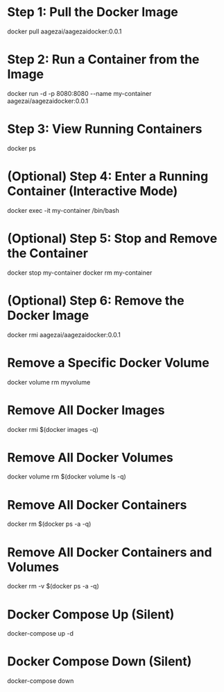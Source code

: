 # Step 1: Pull the Docker Image
docker pull aagezai/aagezaidocker:0.0.1

# Step 2: Run a Container from the Image
docker run -d -p 8080:8080 --name my-container aagezai/aagezaidocker:0.0.1

# Step 3: View Running Containers
docker ps

# (Optional) Step 4: Enter a Running Container (Interactive Mode)
docker exec -it my-container /bin/bash

# (Optional) Step 5: Stop and Remove the Container
docker stop my-container
docker rm my-container

# (Optional) Step 6: Remove the Docker Image
docker rmi aagezai/aagezaidocker:0.0.1

# Remove a Specific Docker Volume
docker volume rm myvolume

# Remove All Docker Images
docker rmi $(docker images -q)

# Remove All Docker Volumes
docker volume rm $(docker volume ls -q)

# Remove All Docker Containers
docker rm $(docker ps -a -q)

# Remove All Docker Containers and Volumes
docker rm -v $(docker ps -a -q)

# Docker Compose Up (Silent)
docker-compose up -d

# Docker Compose Down (Silent)
docker-compose down
